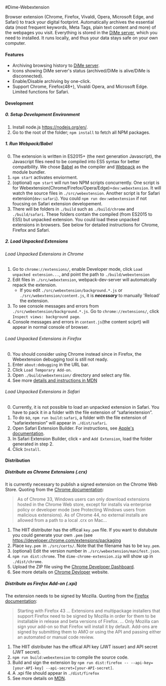 #Dime-Webextension

Browser extension (Chrome, Firefox, Vivaldi, Opera, Microsoft Edge, and Safari) to track your digital footprint. Automatically archives the essential data (most frequent keywords, Meta Tags, plain text content and more) of the webpages you visit. Everything is stored in the [DiMe server](https://github.com/HIIT/dime-server), which you need to installed. It runs locally, and thus your data stays safe on your own computer.

#### Features

* Archiving browsing history to [DiMe server](https://github.com/HIIT/dime-server).
* Icons showing DiMe server's status (archived/DiMe is alive/DiMe is disconnected).
* Enable/Disable archiving by one-click.
* Support Chrome, Firefox(48+), Vivaldi Opera, and Microsoft Edge. Limited functions for Safari.

#### Development

##### 0. Setup Development Environment

1. Install node.js <https://nodejs.org/en/>.
2. Go to the root of the folder; ``npm install`` to fetch all NPM packages.

##### 1. Run Webpack/Babel

0. The extension is written in ES2015+ (the next generation Javascript), the Javascript files need to be compiled into ES5 syntax for better compatbility. We chose [Babel](https://babeljs.io/) as the compiler and [Webpack](https://webpack.github.io/) as the module bundler.
1. ``npm start`` activates enviorment.
2. (optional) ``npm start`` will run two NPM scripts concurrently. One script is for Webextension(Chrome/Firefox/Opera/Edge)=``dev:webextension``. It will watch the source files in ``./src/webextension``. Another script is for Safari extension(``dev:safari``). You could ``npm run dev:webextension`` if not foucsing on Safari extension developement.
3. There will be folders in ``./build`` such as ``./build/chrome`` and ``./build/safari``. These folders contain the compiled (from ES2015 to ES5) but unpacked extension. You could load these unpacked extensions in browsers. See below for detailed instructions for Chrome, Firefox and Safari.

##### 2. Load Unpacked Extensions
###### Load Unpacked Extensions in Chrome

1. Go to ``chrome://extensions/``, enable Developer mode, click ``Load unpacked extension...``, and point the path to ``./build/webextension``
2. Edit files in ``./src/webextension``, webpack-dev-server will automatcally repack the extension.
    * If you edit ``./src/webextension/background.*.js`` or ``./src/webextension/content.js``, it is ***necessary*** to manually 'Reload' the extension.
3. To see console messages and errors from ``./src/webextension/background.*.js``. Go to ``chrome://extensions/``, click ``Inspect views: background page``.
4. Console messages and errors in ``content.js``(the content sciprt) will appear in normal console of browser.

###### Load Unpacked Extensions in Firefox

0. You should consider using Chrome instead since in Firefox, the Webextension debugging tool is still not ready.
1. Enter ``about:debugging`` in the URL bar.
2. Click ``Load Temporary Add-on``.
3. Open ``./build/webextension/`` directory and select any file.
4. See more [details and instructions in  MDN](https://developer.mozilla.org/en-US/Add-ons/WebExtensions/Temporary_Installation_in_Firefox)

###### Load Unpacked Extensions in Safari

0. Currently, it is not possible to load an unpacked extension in Safari. You have to pack it in a folder with the file extension of “safariextension”.
1. To do so, ``npm run build:safari``, a folder with the file extension of “safariextension” will appear in ``./dist/safari``.
2. Open Safari Extension Builder. For instructions, see [Apple's documentation](https://developer.apple.com/library/content/documentation/Tools/Conceptual/SafariExtensionGuide/UsingExtensionBuilder/UsingExtensionBuilder.html).
4. In Safari Extension Builder, click ``+`` and ``Add Extension``, load the folder generated in step 2.
5. Click ``Install``.

#### Distribution

##### Distribute as Chrome Extensions (.crx)

It is currently necessary to publish a signed extension on the Chrome Web Store.  Quoting from the [Chrome documentation](https://developer.chrome.com/extensions/hosting):

>As of Chrome 33, Windows users can only download extensions hosted in the Chrome Web store, except for installs via enterprise policy or developer mode (see Protecting Windows users from malicious extensions). As of Chrome 44, no external installs are allowed from a path to a local .crx on Mac...

1. The HIIT distributer has the offical ``key.pem`` file. If you want to distubute you could generate your own ``.pem`` (see <https://developer.chrome.com/extensions/packaging>
2. Place ``key.pem ``in ``./src/certs/``. Note that the filename has to be ``key.pem``.
3. (optional) Edit the version number in ``./src/webextension/manifest.json``.
4. ``npm run dist:chrome``. The ``dime-chrome-extension.zip`` will show up in ``./dist/chrome``.
5. Upload the ZIP file using the [Chrome Developer Dashboard](https://chrome.google.com/webstore/developer/dashboard).
6. See more details on [Chrome Devloper](https://developer.chrome.com/extensions/packaging#upload) website.

##### Distribute as Firefox Add-on (.xpi)

The extension needs to be signed by Mozilla.  Quoting from the [Firefox documentation](https://developer.mozilla.org/en-US/Add-ons/Distribution):

> Starting with Firefox 43 ... Extensions and multipackage installers that support Firefox need to be signed by Mozilla in order for them to be installable in release and beta versions of Firefox. ... Only Mozilla can sign your add-on so that Firefox will install it by default. Add-ons are signed by submitting them to AMO or using the API and passing either an automated or manual code review.

1. The HIIT distributer has the offical API key (JWT issuer) and API secret (JWT secret).
2. ``npm run build:webextension`` to compile the source code.
3. Build and sign the extension by ``npm run dist:firefox -- --api-key=[your-API-key] --api-secret=[your-API-secret]``.
4. A .xpi file should appear in ``./dist/firefox``
5. See more details on [MDN](https://developer.mozilla.org/en-US/Add-ons/WebExtensions/Getting_started_with_web-ext).
